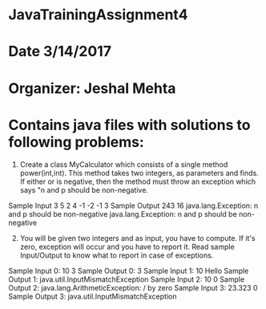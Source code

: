 # JavaTrainingAssignment4
# Date 3/14/2017
# Organizer: Jeshal Mehta

# Contains java files with solutions to following problems:

1. Create a class MyCalculator which consists of a single method power(int,int). This method takes two integers, as parameters and finds. If either or is negative, then the method must throw an exception which says "n and p should be non-negative.

  Sample Input
  3 5
  2 4
  -1 -2
  -1 3
  Sample Output
  243
  16
  java.lang.Exception: n and p should be non-negative
  java.lang.Exception: n and p should be non-negative


2. You will be given two integers and as input, you have to compute. If it's zero, exception will occur and you have to report it. Read sample Input/Output to know what to report in case of exceptions.

  Sample Input 0:
  10
  3
  Sample Output 0:
  3
  Sample Input 1:
  10
  Hello
  Sample Output 1:
  java.util.InputMismatchException
  Sample Input 2:
  10
  0
  Sample Output 2:
  java.lang.ArithmeticException: / by zero
  Sample Input 3:
  23.323
  0
  Sample Output 3:
  java.util.InputMismatchException


